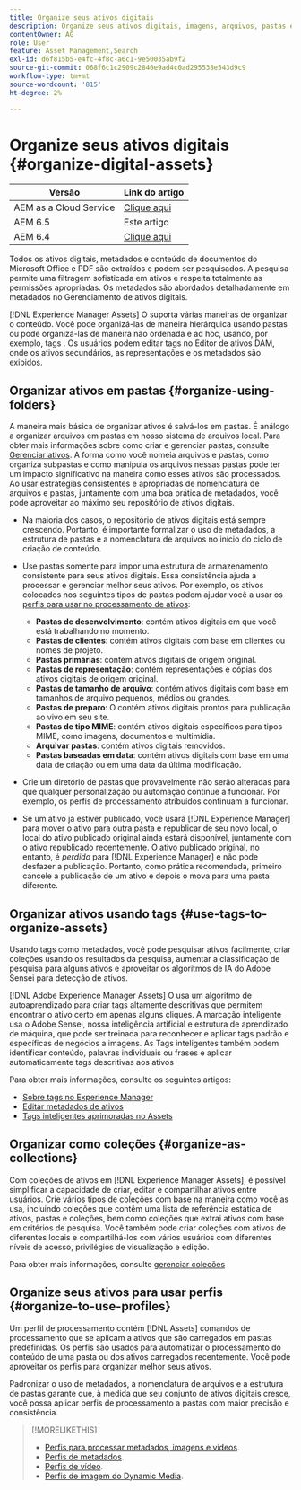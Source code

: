 ```yaml
---
title: Organize seus ativos digitais
description: Organize seus ativos digitais, imagens, arquivos, pastas e assim por diante usando o Experience Manager.
contentOwner: AG
role: User
feature: Asset Management,Search
exl-id: d6f815b5-e4fc-4f8c-a6c1-9e50035ab9f2
source-git-commit: 068f6c1c2909c2840e9ad4c0ad295538e543d9c9
workflow-type: tm+mt
source-wordcount: '815'
ht-degree: 2%

---
```


# Organize seus ativos digitais {#organize-digital-assets}

| Versão | Link do artigo |
| -------- | ---------------------------- |
| AEM as a Cloud Service | [Clique aqui](https://experienceleague.adobe.com/docs/experience-manager-cloud-service/content/assets/manage/organize-assets.html?lang=en) |
| AEM 6.5 | Este artigo |
| AEM 6.4 | [Clique aqui](https://experienceleague.adobe.com/docs/experience-manager-64/assets/managing/organize-assets.html?lang=en) |

Todos os ativos digitais, metadados e conteúdo de documentos do Microsoft Office e PDF são extraídos e podem ser pesquisados. A pesquisa permite uma filtragem sofisticada em ativos e respeita totalmente as permissões apropriadas. Os metadados são abordados detalhadamente em metadados no Gerenciamento de ativos digitais.

[!DNL Experience Manager Assets] O suporta várias maneiras de organizar o conteúdo. Você pode organizá-las de maneira hierárquica usando pastas ou pode organizá-las de maneira não ordenada e ad hoc, usando, por exemplo, tags . Os usuários podem editar tags no Editor de ativos DAM, onde os ativos secundários, as representações e os metadados são exibidos.

## Organizar ativos em pastas {#organize-using-folders}

A maneira mais básica de organizar ativos é salvá-los em pastas. É análogo a organizar arquivos em pastas em nosso sistema de arquivos local. Para obter mais informações sobre como criar e gerenciar pastas, consulte [Gerenciar ativos](manage-assets.md). A forma como você nomeia arquivos e pastas, como organiza subpastas e como manipula os arquivos nessas pastas pode ter um impacto significativo na maneira como esses ativos são processados. Ao usar estratégias consistentes e apropriadas de nomenclatura de arquivos e pastas, juntamente com uma boa prática de metadados, você pode aproveitar ao máximo seu repositório de ativos digitais.

* Na maioria dos casos, o repositório de ativos digitais está sempre crescendo. Portanto, é importante formalizar o uso de metadados, a estrutura de pastas e a nomenclatura de arquivos no início do ciclo de criação de conteúdo.
* Use pastas somente para impor uma estrutura de armazenamento consistente para seus ativos digitais. Essa consistência ajuda a processar e gerenciar melhor seus ativos. Por exemplo, os ativos colocados nos seguintes tipos de pastas podem ajudar você a usar os [perfis para usar no processamento de ativos](processing-profiles.md):

   * **Pastas de desenvolvimento**: contém ativos digitais em que você está trabalhando no momento.
   * **Pastas de clientes**: contém ativos digitais com base em clientes ou nomes de projeto.
   * **Pastas primárias**: contém ativos digitais de origem original.
   * **Pastas de representação**: contém representações e cópias dos ativos digitais de origem original.
   * **Pastas de tamanho de arquivo**: contém ativos digitais com base em tamanhos de arquivo pequenos, médios ou grandes.
   * **Pastas de preparo**: O contém ativos digitais prontos para publicação ao vivo em seu site.
   * **Pastas de tipo MIME**: contém ativos digitais específicos para tipos MIME, como imagens, documentos e multimídia.
   * **Arquivar pastas**: contém ativos digitais removidos.
   * **Pastas baseadas em data**: contém ativos digitais com base em uma data de criação ou em uma data da última modificação.

* Crie um diretório de pastas que provavelmente não serão alteradas para que qualquer personalização ou automação continue a funcionar. Por exemplo, os perfis de processamento atribuídos continuam a funcionar.
* Se um ativo já estiver publicado, você usará [!DNL Experience Manager] para mover o ativo para outra pasta e republicar de seu novo local, o local do ativo publicado original ainda estará disponível, juntamente com o ativo republicado recentemente. O ativo publicado original, no entanto, é *perdido* para [!DNL Experience Manager] e não pode desfazer a publicação. Portanto, como prática recomendada, primeiro cancele a publicação de um ativo e depois o mova para uma pasta diferente.

## Organizar ativos usando tags {#use-tags-to-organize-assets}

Usando tags como metadados, você pode pesquisar ativos facilmente, criar coleções usando os resultados da pesquisa, aumentar a classificação de pesquisa para alguns ativos e aproveitar os algoritmos de IA do Adobe Sensei para detecção de ativos.

[!DNL Adobe Experience Manager Assets] O usa um algoritmo de autoaprendizado para criar tags altamente descritivas que permitem encontrar o ativo certo em apenas alguns cliques. A marcação inteligente usa o Adobe Sensei, nossa inteligência artificial e estrutura de aprendizado de máquina, que pode ser treinada para reconhecer e aplicar tags padrão e específicas de negócios a imagens. As Tags inteligentes também podem identificar conteúdo, palavras individuais ou frases e aplicar automaticamente tags descritivas aos ativos

Para obter mais informações, consulte os seguintes artigos:

* [Sobre tags no Experience Manager](/help/sites-authoring/tags.md)
* [Editar metadados de ativos](metadata.md)
* [Tags inteligentes aprimoradas no Assets](enhanced-smart-tags.md)

## Organizar como coleções {#organize-as-collections}

Com coleções de ativos em [!DNL Experience Manager Assets], é possível simplificar a capacidade de criar, editar e compartilhar ativos entre usuários. Crie vários tipos de coleções com base na maneira como você as usa, incluindo coleções que contêm uma lista de referência estática de ativos, pastas e coleções, bem como coleções que extrai ativos com base em critérios de pesquisa.  Você também pode criar coleções com ativos de diferentes locais e compartilhá-los com vários usuários com diferentes níveis de acesso, privilégios de visualização e edição.

Para obter mais informações, consulte [gerenciar coleções](manage-collections.md)

<!-- TBD items: add screenshots where applicable
Any hints/recommendations of when to use what method of organizing? Some examples of how organizing helps towards a better taxonomy and improved content velocity.
Add back links to blog posts by marketing?
-->

## Organize seus ativos para usar perfis {#organize-to-use-profiles}

Um perfil de processamento contém [!DNL Assets] comandos de processamento que se aplicam a ativos que são carregados em pastas predefinidas. Os perfis são usados para automatizar o processamento do conteúdo de uma pasta ou dos ativos carregados recentemente. Você pode aproveitar os perfis para organizar melhor seus ativos.

Padronizar o uso de metadados, a nomenclatura de arquivos e a estrutura de pastas garante que, à medida que seu conjunto de ativos digitais cresce, você possa aplicar perfis de processamento a pastas com maior precisão e consistência.

>[!MORELIKETHIS]
>
>* [Perfis para processar metadados, imagens e vídeos](processing-profiles.md).
>* [Perfis de metadados](/help/assets/metadata-config.md#metadata-profiles).
>* [Perfis de vídeo](video-profiles.md).
>* [Perfis de imagem do Dynamic Media](image-profiles.md).

